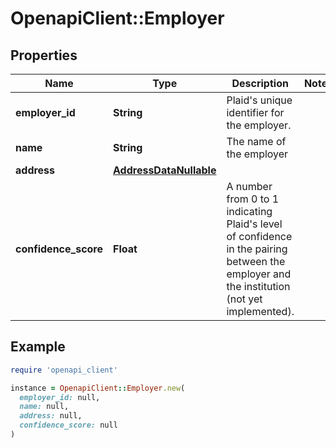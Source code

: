 # OpenapiClient::Employer

## Properties

| Name | Type | Description | Notes |
| ---- | ---- | ----------- | ----- |
| **employer_id** | **String** | Plaid&#39;s unique identifier for the employer. |  |
| **name** | **String** | The name of the employer |  |
| **address** | [**AddressDataNullable**](AddressDataNullable.md) |  |  |
| **confidence_score** | **Float** | A number from 0 to 1 indicating Plaid&#39;s level of confidence in the pairing between the employer and the institution (not yet implemented). |  |

## Example

```ruby
require 'openapi_client'

instance = OpenapiClient::Employer.new(
  employer_id: null,
  name: null,
  address: null,
  confidence_score: null
)
```

